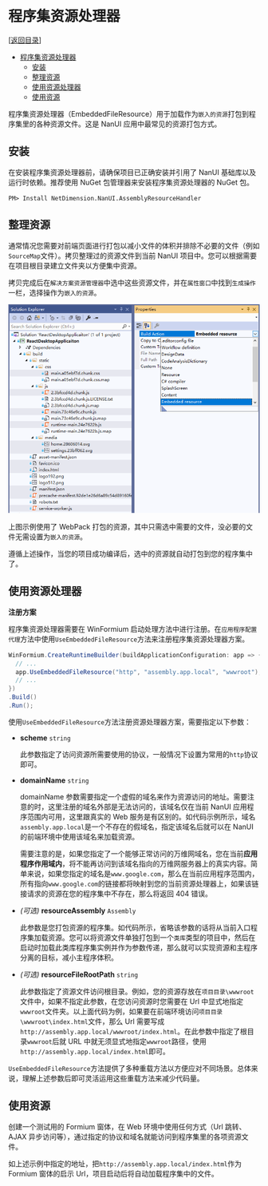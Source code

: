 # 程序集资源处理器

[[返回目录](README.md)]

- [程序集资源处理器](#程序集资源处理器)
  - [安装](#安装)
  - [整理资源](#整理资源)
  - [使用资源处理器](#使用资源处理器)
  - [使用资源](#使用资源)

程序集资源处理器（EmbeddedFileResource）用于加载作为`嵌入的资源`打包到程序集里的各种资源文件。这是 NanUI 应用中最常见的资源打包方式。

## 安装

在安装程序集资源处理器前，请确保项目已正确安装并引用了 NanUI 基础库以及运行时依赖。推荐使用 NuGet 包管理器来安装程序集资源处理器的 NuGet 包。

```
PM> Install NetDimension.NanUI.AssemblyResourceHandler
```

## 整理资源

通常情况您需要对前端页面进行打包以减小文件的体积并排除不必要的文件（例如`SourceMap`文件）。拷贝整理过的资源文件到当前 NanUI 项目中。您可以根据需要在项目根目录建立文件夹以方便集中资源。

拷贝完成后在`解决方案资源管理器`中选中这些资源文件，并在`属性窗口`中找到`生成操作`一栏，选择操作为`嵌入的资源`。

![设置生成操作](../images/set-resource-build-action.png)

上图示例使用了 WebPack 打包的资源，其中只需选中需要的文件，没必要的文件无需设置为`嵌入的资源`。

遵循上述操作，当您的项目成功编译后，选中的资源就自动打包到您的程序集中了。

## 使用资源处理器

**注册方案**

程序集资源处理器需要在 WinFormium 启动处理方法中进行注册。在`应用程序配置代理`方法中使用`UseEmbeddedFileResource`方法来注册程序集资源处理器方案。

```csharp
WinFormium.CreateRuntimeBuilder(buildApplicationConfiguration: app => {
  // ...
  app.UseEmbeddedFileResource("http", "assembly.app.local", "wwwroot");
  // ...
})
.Build()
.Run();
```

使用`UseEmbeddedFileResource`方法注册资源处理器方案，需要指定以下参数：

- **scheme** `string`

  此参数指定了访问资源所需要使用的协议，一般情况下设置为常用的`http`协议即可。

- **domainName** `string`

  domainName 参数需要指定一个虚假的域名来作为资源访问的地址。需要注意的时，这里注册的域名外部是无法访问的，该域名仅在当前 NanUI 应用程序范围内可用，这里跟真实的 Web 服务是有区别的。如代码示例所示，域名`assembly.app.local`是一个不存在的假域名，指定该域名后就可以在 NanUI 的前端环境中使用该域名来加载资源。

  需要注意的是，如果您指定了一个能够正常访问的万维网域名，您在当前**应用程序作用域内**，将不能再访问到该域名指向的万维网服务器上的真实内容。简单来说，如果您指定的域名是`www.google.com`，那么在当前应用程序范围内，所有指向`www.google.com`的链接都将映射到您的当前资源处理器上，如果该链接请求的资源在您的程序集中不存在，那么将返回 404 错误。

- _(可选)_ **resourceAssembly** `Assembly`

  此参数是您打包资源的程序集。如代码所示，省略该参数的话将从当前入口程序集加载资源。您可以将资源文件单独打包到一个`类库`类型的项目中，然后在启动时加载此类库程序集实例并作为参数传递，那么就可以实现资源和主程序分离的目标，减小主程序体积。

- _(可选)_ **resourceFileRootPath** `string`

  此参数指定了资源文件访问根目录。例如，您的资源存放在`项目目录\wwwroot`文件中，如果不指定此参数，在您访问资源时您需要在 Url 中显式地指定`wwwroot`文件夹。以上面代码为例，如果要在前端环境访问`项目目录\wwwroot\index.html`文件，那么 Url 需要写成 `http://assembly.app.local/wwwroot/index.html`。在此参数中指定了根目录`wwwroot`后就 URL 中就无须显式地指定`wwwroot`路径，使用`http://assembly.app.local/index.html`即可。

`UseEmbeddedFileResource`方法提供了多种重载方法以方便应对不同场景。总体来说，理解上述参数后即可灵活运用这些重载方法来减少代码量。

## 使用资源

创建一个测试用的 Formium 窗体，在 Web 环境中使用任何方式（Url 跳转、AJAX 异步访问等），通过指定的协议和域名就能访问到程序集里的各项资源文件。

如上述示例中指定的地址，把`http://assembly.app.local/index.html`作为 Formium 窗体的启示 Url，项目启动后将自动加载程序集中的文件。
